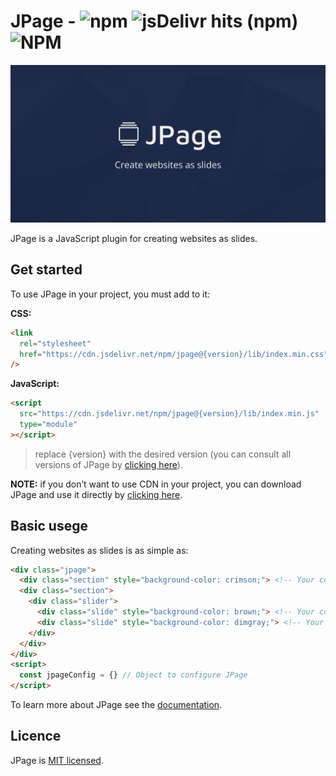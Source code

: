 # JPage - ![npm](https://img.shields.io/npm/v/jpage?color=1c2c4d&style=flat-square&label=version) ![jsDelivr hits (npm)](https://img.shields.io/jsdelivr/npm/hy/jpage?color=1c2c4d&style=flat-square) ![NPM](https://img.shields.io/npm/l/jpage?color=1c2c4d&style=flat-square)

![JPage](./jpage-cover.png)

JPage is a JavaScript plugin for creating websites as slides.

## Get started
To use JPage in your project, you must add to it:

**CSS:**
```html
<link
  rel="stylesheet"
  href="https://cdn.jsdelivr.net/npm/jpage@{version}/lib/index.min.css"
/>
```

**JavaScript:**
```html
<script
  src="https://cdn.jsdelivr.net/npm/jpage@{version}/lib/index.min.js"
  type="module"
></script>
```
> replace {version} with the desired version (you can consult all versions of JPage by [clicking here](https://www.npmjs.com/package/jpage)).

**NOTE:**  if you don’t want to use CDN in your project, you can download JPage and use it directly by [clicking here](https://github.com/pedro-isacss/jpage/archive/refs/heads/master.zip).

## Basic usege
Creating websites as slides is as simple as:

```html
<div class="jpage">
  <div class="section" style="background-color: crimson;"> <!-- Your content --> </div>
  <div class="section">
    <div class="slider">
      <div class="slide" style="background-color: brown;"> <!-- Your content --> </div>
      <div class="slide" style="background-color: dimgray;"> <!-- Your content --> </div>
    </div>
  </div>
</div>
<script>
  const jpageConfig = {} // Object to configure JPage
</script>
```

To learn more about JPage see the [documentation](https://pedro-isacss.github.io/jpage).

## Licence
JPage is [MIT licensed](https://github.com/pedro-isacss/jpage/blob/master/LICENSE).
